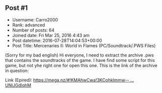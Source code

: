 ## Post #1
- Username: Carro2000
- Rank: advanced
- Number of posts: 64
- Joined date: Fri Mar 25, 2016 4:43 am
- Post datetime: 2016-07-28T14:04:53+00:00
- Post Title: Mercenaries II: World in Flames (PC/Soundtrack/.PWS Files)

(Sorry for my bad english)
Hi everyone, I need to extract the archive .pws that contains the soundtracks of the game.
I have find some script for this game, but not yhe right one for open this one.
This is the link of the archive in question: 


Link (Epired): [https://mega.nz/#!KMAhwCwa!3KCohkImmw-- ... UNlJGdIqhM](https://mega.nz/#!KMAhwCwa!3KCohkImmw--ks5PP1dcZF7tFoAJ6aSZcUNlJGdIqhM)
